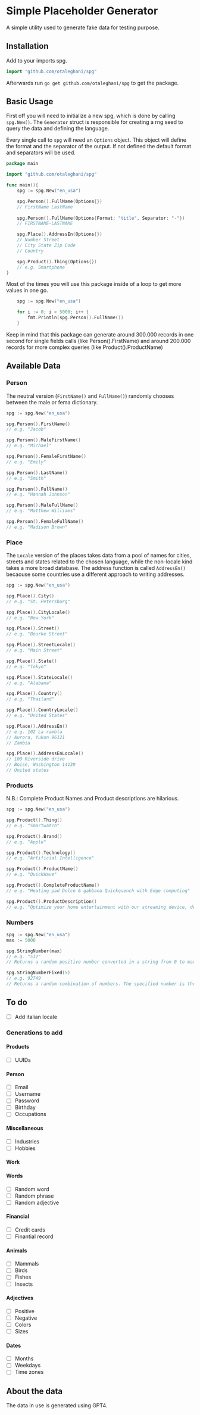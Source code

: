 # Simple Placeholder Generator

A simple utility used to generate fake data for testing purpose.

## Installation
Add to your imports spg.

``` go
import "github.com/otaleghani/spg"
```
Afterwards run `go get github.com/otaleghani/spg` to get the package.

## Basic Usage
First off you will need to initialize a new spg, which is done by calling `spg.New()`. The `Generator` struct is responsible for creating a rng seed to query the data and defining the language.

Every single call to `spg` will need an `Options` object. This object will define the format and the separator of the output. If not defined the default format and separators will be used.

``` go
package main

import "github.com/otaleghani/spg"

func main(){
    spg := spg.New("en_usa")

    spg.Person().FullName(Options{})
    // FirstName LastName
    
    spg.Person().FullName(Options{Format: "title", Separator: "-"})
    // FIRSTNAME-LASTNAME

    spg.Place().AddressEn(Options{})
    // Number Street
    // City State Zip Code
    // Country

    spg.Product().Thing(Options{})
    // e.g. Smartphone
}
```

Most of the times you will use this package inside of a loop to get more values in one go.

``` go
    spg := spg.New("en_usa")

    for i := 0; i < 5000; i++ {
        fmt.Println(spg.Person().FullName())
    }
```

Keep in mind that this package can generate around 300.000 records in one second for single fields calls (like Person().FirstName) and around 200.000 records for more complex queries (like Product().ProductName)

## Available Data

### Person

The neutral version (`FirstName()` and `FullName()`) randomly chooses between the male or fema dictionary.

``` go
spg := spg.New("en_usa")

spg.Person().FirstName() 
// e.g. "Jacob"

spg.Person().MaleFirstName() 
// e.g. "Michael"

spg.Person().FemaleFirstName() 
// e.g. "Emily"

spg.Person().LastName() 
// e.g. "Smith"

spg.Person().FullName() 
// e.g. "Hannah Johnson"

spg.Person().MaleFullName() 
// e.g. "Matthew Williams"

spg.Person().FemaleFullName() 
// e.g. "Madison Brown"
```

### Place

The `Locale` version of the places takes data from a pool of names for cities, streets and states related to the chosen language, while the non-locale kind takes a more broad database.
The address function is called `AddressEn()` becaouse some countries use a different approach to writing addresses. 

``` go
spg := spg.New("en_usa")

spg.Place().City() 
// e.g. "St. Petersburg"

spg.Place().CityLocale() 
// e.g. "New York"

spg.Place().Street() 
// e.g. "Bourke Street"

spg.Place().StreetLocale() 
// e.g. "Main Street"

spg.Place().State() 
// e.g. "Tokyo"

spg.Place().StateLocale() 
// e.g. "Alabama"

spg.Place().Country() 
// e.g. "Thailand"

spg.Place().CountryLocale() 
// e.g. "United States"

spg.Place().AddressEn() 
// e.g. 102 La rambla
// Aurora, Yukon 96121
// Zambia

spg.Place().AddressEnLocale() 
// 100 Riverside drive
// Boise, Washington 14139
// United states
```
### Products

N.B.: Complete Product Names and Product descriptions are hilarious.

``` go
spg := spg.New("en_usa")

spg.Product().Thing() 
// e.g. "Smartwatch"

spg.Product().Brand() 
// e.g. "Apple"

spg.Product().Technology() 
// e.g. "Artificial Intelligence"

spg.Product().ProductName() 
// e.g. "QuickWave"

spg.Product().CompleteProductName() 
// e.g. "Heating pad Dolce & gabbana Quickquench with Edge computing"

spg.Product().ProductDescription() 
// e.g. "Optimize your home entertainment with our streaming device, designed with Wi-fi 6. enjoy seamless streaming, high-definition video, and a user-friendly interface, all enabled by this advanced technology. transform your viewing experience with the superior capabilities of Wi-fi 6."
```

### Numbers
``` go
spg := spg.New("en_usa")
max := 5000

spg.StringNumber(max)
// e.g. "512"
// Returns a random positive number converted in a string from 0 to max

spg.StringNumberFixed(5)
// e.g. 92749
// Returns a random combination of numbers. The specified number is the lenght of the returned string..
```

## To do

- [ ] Add italian locale

### Generations to add

#### Products
- [ ] UUIDs

#### Person
- [ ] Email
- [ ] Username
- [ ] Password
- [ ] Birthday
- [ ] Occupations

#### Miscellaneous
- [ ] Industries
- [ ] Hobbies

#### Work


#### Words
- [ ] Random word
- [ ] Random phrase
- [ ] Random adjective

#### Financial
- [ ] Credit cards
- [ ] Finantial record

#### Animals
- [ ] Mammals
- [ ] Birds
- [ ] Fishes
- [ ] Insects

#### Adjectives
- [ ] Positive
- [ ] Negative
- [ ] Colors
- [ ] Sizes

#### Dates
- [ ] Months
- [ ] Weekdays
- [ ] Time zones

## About the data

The data in use is generated using GPT4.

